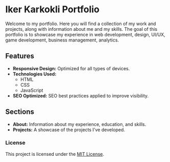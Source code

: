 # Iker Karkokli Portfolio

Welcome to my portfolio.
Here you will find a collection of my work and projects, along with information about me and my skills.
The goal of this portfolio is to showcase my experience in web development, design, UI/UX, game development, business management, analytics.

## Features

- **Responsive Design:** Optimized for all types of devices.
- **Technologies Used:** 
  - HTML
  - CSS
  - JavaScript
- **SEO Optimized:** SEO best practices applied to improve visibility.

## Sections

- **About:** Information about my experience, education, and skills.
- **Projects:** A showcase of the projects I've developed.

### License

This project is licensed under the <a href="https://mit-license.org" target="_blank">MIT License</a>.
